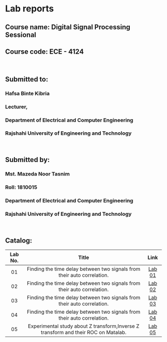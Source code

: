 # Lab reports
## Course name: Digital Signal Processing Sessional
## Course code:  ECE - 4124

<br>

## Submitted to: 
### **Hafsa Binte Kibria**
### Lecturer,
### Department of Electrical and Computer Engineering
### Rajshahi University of Engineering and Technology

<br>

## Submitted by:

### **Mst. Mazeda Noor Tasnim**
### Roll: 1810015
### Department of Electrical and Computer Engineering
### Rajshahi University of Engineering and Technology


<br>

## Catalog:

| Lab No. | Title | Link |
| :---: | :---: | :---: |
| 01 | Finding the time delay between two signals from their auto correlation. | [Lab 01](https://github.com/TasnimNoor15/DSP_Lab/tree/main/Lab%2001)
| 02 | Finding the time delay between two signals from their auto correlation. | [Lab 02](https://github.com/TasnimNoor15/DSP_Lab/tree/main/Lab%2002)
| 03 | Finding the time delay between two signals from their auto correlation. | [Lab 03](https://github.com/TasnimNoor15/DSP_Lab/tree/main/LAB%2003)
| 04 | Finding the time delay between two signals from their auto correlation. | [Lab 04](https://github.com/TasnimNoor15/DSP_Lab/tree/main/Lab%2004)
| 05 | Experimental study about Z transform,Inverse Z transform and their ROC on Matalab. | [Lab 05](https://github.com/TasnimNoor15/DSP_Lab/blob/main/Lab%2005/Readme.md)

